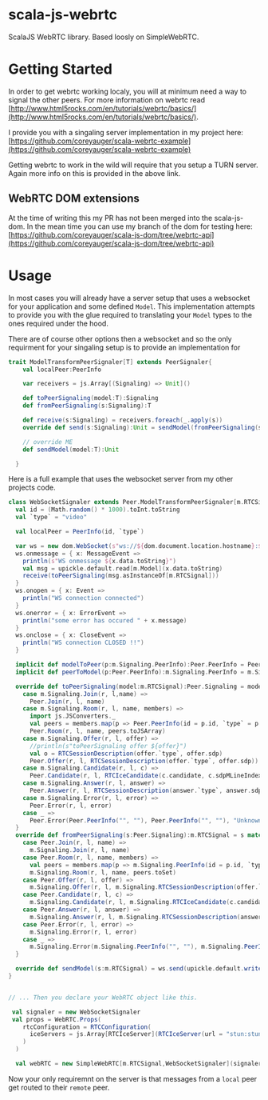 # scala-js-webrtc
ScalaJS WebRTC library.  Based loosly on SimpleWebRTC.

# Getting Started
In order to get webrtc working localy, you will at minimum need a way to signal the other peers.  For more information on webrtc read [http://www.html5rocks.com/en/tutorials/webrtc/basics/](http://www.html5rocks.com/en/tutorials/webrtc/basics/).

I provide you with a singaling server implementation in my project here:
[https://github.com/coreyauger/scala-webrtc-example](https://github.com/coreyauger/scala-webrtc-example)

Getting webrtc to work in the wild will require that you setup a TURN server.  Again more info on this is provided in the above link.

## WebRTC DOM extensions
At the time of writing this my PR has not been merged into the scala-js-dom.  In the mean time you can use my branch of the dom for testing here: [https://github.com/coreyauger/scala-js-dom/tree/webrtc-api](https://github.com/coreyauger/scala-js-dom/tree/webrtc-api)

# Usage
In most cases you will already have a server setup that uses a websocket for your application and some defined `Model`.  This implementation attempts to provide you with the glue required to translating your `Model` types to the ones required under the hood.  

There are of course other options then a websocket and so the only requirment for your singaling setup is to provide an implementation for 

```scala
trait ModelTransformPeerSignaler[T] extends PeerSignaler{
    val localPeer:PeerInfo

    var receivers = js.Array[(Signaling) => Unit]()

    def toPeerSignaling(model:T):Signaling
    def fromPeerSignaling(s:Signaling):T

    def receive(s:Signaling) = receivers.foreach(_.apply(s))
    override def send(s:Signaling):Unit = sendModel(fromPeerSignaling(s))

    // override ME
    def sendModel(model:T):Unit

  }
```

Here is a full example that uses the websocket server from my other projects code.

```scala
class WebSocketSignaler extends Peer.ModelTransformPeerSignaler[m.RTCSignal]{
  val id = (Math.random() * 1000).toInt.toString
  val `type` = "video"

  val localPeer = PeerInfo(id, `type`)

  var ws = new dom.WebSocket(s"ws://${dom.document.location.hostname}:${dom.document.location.port}/ws/${id}")
  ws.onmessage = { x: MessageEvent =>
    println(s"WS onmessage ${x.data.toString}")
    val msg = upickle.default.read[m.Model](x.data.toString)
    receive(toPeerSignaling(msg.asInstanceOf[m.RTCSignal]))
  }
  ws.onopen = { x: Event =>
    println("WS connection connected")
  }
  ws.onerror = { x: ErrorEvent =>
    println("some error has occured " + x.message)
  }
  ws.onclose = { x: CloseEvent =>
    println("WS connection CLOSED !!")
  }

  implicit def modelToPeer(p:m.Signaling.PeerInfo):Peer.PeerInfo = Peer.PeerInfo(p.id, p.`type`)
  implicit def peerToModel(p:Peer.PeerInfo):m.Signaling.PeerInfo = m.Signaling.PeerInfo(p.id, p.`type`)

  override def toPeerSignaling(model:m.RTCSignal):Peer.Signaling = model match{
    case m.Signaling.Join(r, l,name) =>
      Peer.Join(r, l, name)
    case m.Signaling.Room(r, l, name, members) =>
      import js.JSConverters._
      val peers = members.map(p => Peer.PeerInfo(id = p.id, `type` = p.`type`))
      Peer.Room(r, l, name, peers.toJSArray)
    case m.Signaling.Offer(r, l, offer) =>
      //println(s"toPeerSignaling offer ${offer}")
      val o = RTCSessionDescription(offer.`type`, offer.sdp)
      Peer.Offer(r, l, RTCSessionDescription(offer.`type`, offer.sdp))
    case m.Signaling.Candidate(r, l, c) =>
      Peer.Candidate(r, l, RTCIceCandidate(c.candidate, c.sdpMLineIndex, c.sdpMid))
    case m.Signaling.Answer(r, l, answer) =>
      Peer.Answer(r, l, RTCSessionDescription(answer.`type`, answer.sdp))
    case m.Signaling.Error(r, l, error) =>
      Peer.Error(r, l, error)
    case _ =>
      Peer.Error(Peer.PeerInfo("", ""), Peer.PeerInfo("", ""), "Unknown signaling type")
  }
  override def fromPeerSignaling(s:Peer.Signaling):m.RTCSignal = s match{
    case Peer.Join(r, l, name) =>
      m.Signaling.Join(r, l, name)
    case Peer.Room(r, l, name, members) =>
      val peers = members.map(p => m.Signaling.PeerInfo(id = p.id, `type` = p.`type`))
      m.Signaling.Room(r, l, name, peers.toSet)
    case Peer.Offer(r, l, offer) =>
      m.Signaling.Offer(r, l, m.Signaling.RTCSessionDescription(offer.`type`, offer.sdp))
    case Peer.Candidate(r, l, c) =>
      m.Signaling.Candidate(r, l, m.Signaling.RTCIceCandidate(c.candidate, c.sdpMLineIndex, c.sdpMid))
    case Peer.Answer(r, l, answer) =>
      m.Signaling.Answer(r, l, m.Signaling.RTCSessionDescription(answer.`type`, answer.sdp))
    case Peer.Error(r, l, error) =>
      m.Signaling.Error(r, l, error)
    case _ =>
      m.Signaling.Error(m.Signaling.PeerInfo("", ""), m.Signaling.PeerInfo("", ""), "Unknown signaling type")
  }

  override def sendModel(s:m.RTCSignal) = ws.send(upickle.default.write(s))
}


// ... Then you declare your WebRTC object like this.

 val signaler = new WebSocketSignaler
 val props = WebRTC.Props(
    rtcConfiguration = RTCConfiguration(
      iceServers = js.Array[RTCIceServer](RTCIceServer(url = "stun:stun.l.google.com:19302"))
    )
  )

  val webRTC = new SimpleWebRTC[m.RTCSignal,WebSocketSignaler](signaler, props)
```

Now your only requiremnt on the server is that messages from a `local` peer get routed to their `remote` peer.
